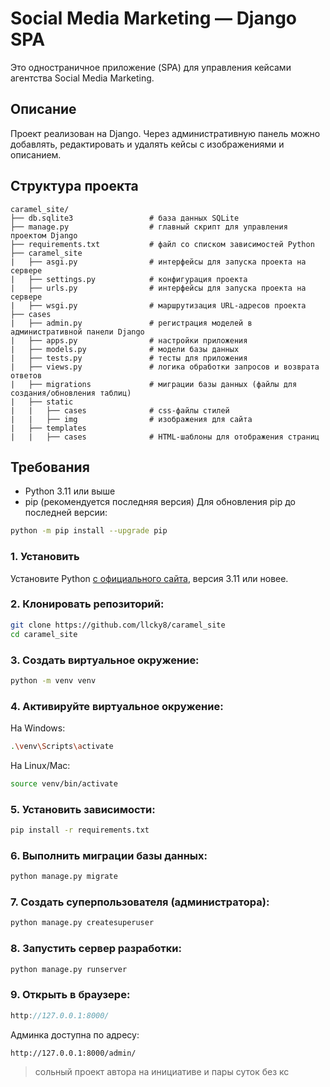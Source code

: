 # Social Media Marketing — Django SPA

Это одностраничное приложение (SPA) для управления кейсами агентства Social Media Marketing.

## Описание

Проект реализован на Django. Через административную панель можно добавлять, редактировать и удалять кейсы с изображениями и описанием.

## Структура проекта
```
caramel_site/
├── db.sqlite3                 # база данных SQLite 
├── manage.py                  # главный скрипт для управления проектом Django
├── requirements.txt           # файл со списком зависимостей Python
├── caramel_site
|   ├── asgi.py                # интерфейсы для запуска проекта на сервере
|   ├── settings.py            # конфигурация проекта
|   ├── urls.py                # интерфейсы для запуска проекта на сервере
|   ├── wsgi.py                # маршрутизация URL-адресов проекта
├── cases
|   ├── admin.py               # регистрация моделей в административной панели Django
|   ├── apps.py                # настройки приложения
|   ├── models.py              # модели базы данных
|   ├── tests.py               # тесты для приложения
|   ├── views.py               # логика обработки запросов и возврата ответов
|   ├── migrations             # миграции базы данных (файлы для создания/обновления таблиц)
|   ├── static
|   |   ├── cases              # css-файлы стилей
|   |   ├── img                # изображения для сайта
|   ├── templates
|   |   ├── cases              # HTML-шаблоны для отображения страниц        
```
## Требования

- Python 3.11 или выше
- pip (рекомендуется последняя версия)
Для обновления pip до последней версии:
```bash
python -m pip install --upgrade pip
```

### 1. Установить

Установите Python [с официального сайта](https://www.python.org/downloads/), версия 3.11 или новее.

### 2. Клонировать репозиторий:

```bash
git clone https://github.com/llcky8/caramel_site
cd caramel_site
```

### 3. Создать виртуальное окружение:
```bash
python -m venv venv
```

### 4. Активируйте виртуальное окружение:
На Windows:
```bash
.\venv\Scripts\activate
```
На Linux/Mac:
```bash
source venv/bin/activate
```

### 5. Установить зависимости:

```bash
pip install -r requirements.txt
```
### 6. Выполнить миграции базы данных:

```bash
python manage.py migrate
```

### 7. Создать суперпользователя (администратора):

```bash
python manage.py createsuperuser
```

### 8. Запустить сервер разработки:

```bash
python manage.py runserver
```

### 9. Открыть в браузере:

```cpp
http://127.0.0.1:8000/
```
Админка доступна по адресу:
```
http://127.0.0.1:8000/admin/
```
> cольный проект автора на инициативе и пары суток без кс
